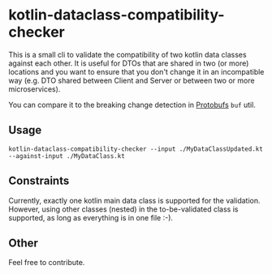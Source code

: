 # kotlin-dataclass-compatibility-checker

This is a small cli to validate the compatibility of two kotlin data classes against each other.
It is useful for DTOs that are shared in two (or more) locations and you want to ensure that you don't change it
in an incompatible way (e.g. DTO shared between Client and Server or between two or more microservices).

You can compare it to the breaking change detection in [Protobufs](https://buf.build/docs/breaking/overview/) `buf` util.

## Usage

```
kotlin-dataclass-compatibility-checker --input ./MyDataClassUpdated.kt --against-input ./MyDataClass.kt
```

## Constraints

Currently, exactly one kotlin main data class is supported for the validation. However, using other classes (nested) in the to-be-validated
class is supported, as long as everything is in one file :-).

## Other

Feel free to contribute.
